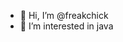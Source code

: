 - 👋 Hi, I’m @freakchick
- 👀 I’m interested in java


<!---
freakchick/freakchick is a ✨ special ✨ repository because its `README.md` (this file) appears on your GitHub profile.
You can click the Preview link to take a look at your changes.
--->
